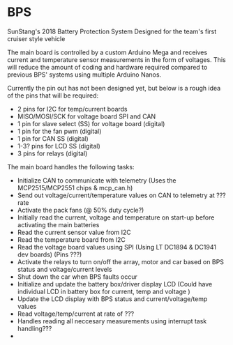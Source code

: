 # BPS
SunStang's 2018 Battery Protection System
Designed for the team's first cruiser style vehicle

The main board is controlled by a custom Arduino Mega and receives current and temperature sensor measurements in the form of voltages. This will reduce the amount of coding and hardware required compared to previous BPS' systems using multiple Arduino Nanos.

Currently the pin out has not been designed yet, but below is a rough idea of the pins that will be required:
- 2 pins for I2C for temp/current boards
- MISO/MOSI/SCK for voltage board SPI and CAN
- 1 pin for slave select (SS) for voltage board (digital)
- 1 pin for the fan pwm (digital)
- 1 pin for CAN SS (digital)
- 1-3? pins for LCD SS (digital)
- 3 pins for relays (digital)


The main board handles the following tasks:
- Initialize CAN to communicate with telemetry (Uses the MCP2515/MCP2551 chips & mcp_can.h)
- Send out voltage/current/temperature values on CAN to telemetry at ??? rate
- Activate the pack fans (@ 50% duty cycle?)
- Initially read the current, voltage and temperature on start-up before activating the main batteries
- Read the current sensor value from I2C
- Read the temperature board from I2C
- Read the voltage board values using SPI (Using LT DC1894 & DC1941 dev boards) (Pins ???)
- Activate the relays to turn on/off the array, motor and car based on BPS status and voltage/current levels
- Shut down the car when BPS faults occur
- Initialize and update the battery box/driver display LCD (Could have individual LCD in battery box for current, temp and voltage )
- Update the LCD display with BPS status and current/voltage/temp values
- Read voltage/temp/current at rate of ???
- Handles reading all neccesary measurements using interrupt task handling???
-
